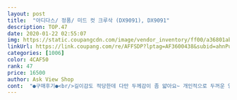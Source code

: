 ```yaml
---
layout: post 
title:  "아디다스/ 정품/ 미드 컷 크루삭 (DX9091), DX9091" 
description: TOP.47 
date: 2020-01-22 02:55:07 
img: https://static.coupangcdn.com/image/vendor_inventory/ff00/a36801ab097d328a0941bc2f9e6563cd0c3f52b58a0229077c9bdc93faaa.jpg 
linkUrl: https://link.coupang.com/re/AFFSDP?lptag=AF3600438&subid=ahnPublicAsk&pageKey=160240680&itemId=460049554&vendorItemId=4166841651&traceid=V0-113-d7b512f06f01ff7d 
categories: [1006] 
color: 4CAF50 
rank: 47 
price: 16500 
author: Ask View Shop 
cont:  "●구매후기●<br/>길이감도 적당한데 다만 두께감이 좀 얇아요~ 개인적으로 두꺼운 양말을 선호해서 그럴수 있긴 한데 두께감이 약간 아쉽네요<br/>두껍지 않은 제품입니다<br/>등산 잘 하고 왔습니다<br/>이뻐요 발사이즈 240 입니당 아주쪼금 넉넉한감은 잇지만 그래도 이쁘고 배송도빨랐음 또구입할의사있어욥<br/>편안합니다~~<br/>" 
---
```


